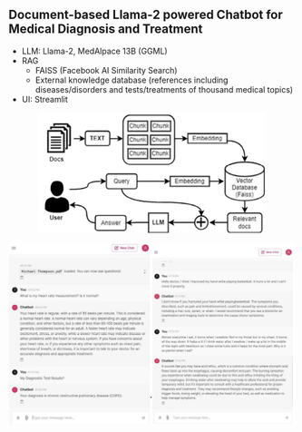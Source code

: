 ## Document-based Llama-2 powered Chatbot for Medical Diagnosis and Treatment

- LLM: Llama-2, MedAlpace 13B (GGML)
- RAG
  - FAISS (Facebook AI Similarity Search)
  - External knowledge database (references including diseases/disorders and tests/treatments of thousand medical topics)
- UI: Streamlit

<div align="center">
  <img src="image.png" width="400" alt="Project Screenshot">
</div>

![Alt text](image1.png)         
